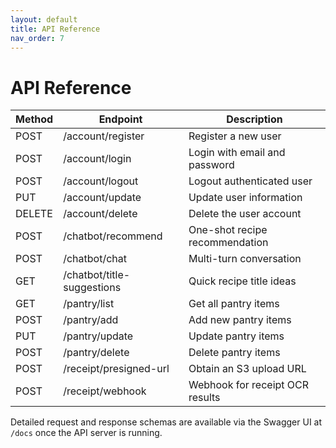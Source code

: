 ```yaml
---
layout: default
title: API Reference
nav_order: 7
---
```


# API Reference

| Method | Endpoint                   | Description                     |
| ------ | -------------------------- | ------------------------------- |
| POST   | /account/register          | Register a new user             |
| POST   | /account/login             | Login with email and password   |
| POST   | /account/logout            | Logout authenticated user       |
| PUT    | /account/update            | Update user information         |
| DELETE | /account/delete            | Delete the user account         |
| POST   | /chatbot/recommend         | One-shot recipe recommendation  |
| POST   | /chatbot/chat              | Multi-turn conversation         |
| GET    | /chatbot/title-suggestions | Quick recipe title ideas        |
| GET    | /pantry/list               | Get all pantry items            |
| POST   | /pantry/add                | Add new pantry items            |
| PUT    | /pantry/update             | Update pantry items             |
| POST   | /pantry/delete             | Delete pantry items             |
| POST   | /receipt/presigned-url     | Obtain an S3 upload URL         |
| POST   | /receipt/webhook           | Webhook for receipt OCR results |

Detailed request and response schemas are available via the Swagger UI at `/docs` once the API server is running.
